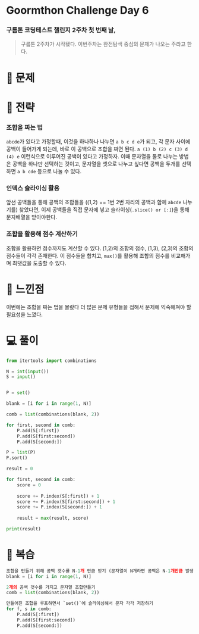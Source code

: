 # Goormthon Challenge Day 6

### 구름톤 코딩테스트 챌린지 2주차 첫 번째 날,

> 구름톤 2주차가 시작됐다. 이번주차는 완전탐색 중심의 문제가 나오는 주라고 한다.

# 🧩 문제

# 🎯 전략
### 조합을 짜는 법
`abcde`가 있다고 가정할때, 이것을 하나하나 나누면 `a b c d e`가 되고,
각 문자 사이에 공백이 들어가게 되는데, 바로 이 공백으로 조합을 짜면 된다. `a (1) b (2) c (3) d (4) e`
이런식으로 이루어진 공백이 있다고 가정하자. 이때 문자열을 둘로 나누는 방법은 공백을 하나만 선택하는 것이고,
문자열을 셋으로 나누고 싶다면 공백을 두개를 선택하면 `a b cde` 등으로 나눌 수 있다.

### 인덱스 슬라이싱 활용
앞선 공백들을 통해 공백의 조합들을 ((1,2) == 1번 2번 자리의 공백과 함께 `abcde` 나누기를) 찾았다면,
이제 공백들을 직접 문자에 넣고 슬라이싱(`.slice() or [:]`)을 통해 문자배열을 받아야한다.


### 조합을 활용해 점수 계산하기
조합을 활용하면 점수까지도 계산할 수 있다. (1,2)의 조합의 점수, (1,3), (2,3)의 조합의 점수들이 각각 존재한다.
이 점수들을 합치고, `max()`를 활용해 조합의 점수를 비교해가며 최댓값을 도출할 수 있다.

# 📌 느낀점
이번에는 조합을 짜는 법을 몰랐다 더 많은 문제 유형들을 접해서 문제에 익숙해져야 할 필요성을 느꼈다.

# 💻 풀이

```python
from itertools import combinations

N = int(input())
S = input()


P = set()

blank = [i for i in range(1, N)]

comb = list(combinations(blank, 2))

for first, second in comb:
    P.add(S[:first])
    P.add(S[first:second])
    P.add(S[second:])

P = list(P)
P.sort()

result = 0

for first, second in comb:
    score = 0
    
    score += P.index(S[:first]) + 1
    score += P.index(S[first:second]) + 1
    score += P.index(S[second:]) + 1
    
    result = max(result, score)

print(result)
```


# 🔖 복습
```python
조합을 만들기 위해 공백 갯수를 N-1개 만큼 받기 (문자열이 N개라면 공백은 N-1개만큼 발생)
blank = [i for i in range(1, N)]

2개의 공백 갯수를 가지고 문자열 조합만들기
comb = list(combinations(blank, 2))

만들어진 조합을 루프하면서 `set()`에 슬라이싱해서 문자 각각 저장하기
for f, s in comb:
    P.add(S[:first])
    P.add(S[first:second])
    P.add(S[second:])
```
